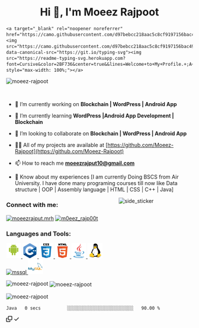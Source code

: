 <h1 align="center">Hi 👋, I'm Moeez Rajpoot</h1>
<p align="center" dir="auto">

    <a target="_blank" rel="noopener noreferrer" href="https://camo.githubusercontent.com/d97bebcc218aac5c8cf9197156bac4954011c4e14a367db24df4930d744580b5/68747470733a2f2f726561646d652d747970696e672d7376672e6865726f6b756170702e636f6d3f636f6c6f723d4532324645342677696474683d333830266865696768743d3435266c696e65733d492b616d2b426c6f636b2d436861696e2b456e74687573696173743b456d706f776572696e672b4f74686572733b4e6963652b546f2b4d6565742b596f752b2e2e2e2663656e7465723d74727565"><img src="https://camo.githubusercontent.com/d97bebcc218aac5c8cf9197156bac4954011c4e14a367db24df4930d744580b5/68747470733a2f2f726561646d652d747970696e672d7376672e6865726f6b756170702e636f6d3f636f6c6f723d4532324645342677696474683d333830266865696768743d3435266c696e65733d492b616d2b426c6f636b2d436861696e2b456e74687573696173743b456d706f776572696e672b4f74686572733b4e6963652b546f2b4d6565742b596f752b2e2e2e2663656e7465723d74727565" data-canonical-src="https://git.io/typing-svg"><img src="https://readme-typing-svg.herokuapp.com?font=Cursive&color=2BF736&center=true&&lines=Welcome+to+My+Profile.+;A+Passionate+Blockchain+Developer+and+a+Cyber+Security+Enthusiast." style="max-width: 100%;"></a>
</p>
<!-- <a href="https://git.io/typing-svg"><img src="https://readme-typing-svg.herokuapp.com?font=Cursive&color=2BF736&center=true&&lines=Welcome+to+My+Profile.+;A+Passionate+Blockchain+Developer+and+a+Cyber+Security+Enthusiast." alt="Typing SVG" /></a> -->
<p align="left"> <img src="https://komarev.com/ghpvc/?username=moeez-rajpoot&label=Profile%20views&color=0e75b6&style=flat" alt="moeez-rajpoot" /> </p>

<p align="left"> <a href="https://twitter.com/" target="blank"><img src="https://img.shields.io/twitter/follow/?logo=twitter&style=for-the-badge" alt="" /></a> </p>

- 🔭 I’m currently working on **Blockchain | WordPress | Android App**

- 🌱 I’m currently learning **WordPress |Android App Development | Blockchain**

- 👯 I’m looking to collaborate on **Blockchain | WordPress | Android App**

- 👨‍💻 All of my projects are available at [https://github.com/Moeez-Rajpoot](https://github.com/Moeez-Rajpoot)

- 📫 How to reach me **moeezrajput10@gmail.com**

- 📄 Know about my experiences [I am currently Doing BSCS from Air University. I have done many programing courses till now like Data structure | OOP | Assembly language | HTML | CSS | C++ | Java]

<img align="right" width="200px" height="200px" alt="side_sticker" src="https://camo.githubusercontent.com/ffbf71edb9eb65671926a8cc42a5a740bf5b799a9b93699a3a0de76e1793a80b/68747470733a2f2f6d656469612e67697068792e636f6d2f6d656469612f54456e586b637348725034596564436868412f67697068792e676966" data-canonical-src="https://media.giphy.com/media/TEnXkcsHrP4YedChhA/giphy.gif" style="max-width: 100%;">
<h3 align="left">Connect with me:</h3>
<p align="left">
<a href="https://fb.com/moeezrajput.mrh" target="blank"><img align="center" src="https://raw.githubusercontent.com/rahuldkjain/github-profile-readme-generator/master/src/images/icons/Social/facebook.svg" alt="moeezrajput.mrh" height="30" width="40" /></a>
<a href="https://instagram.com/m0eez_rajp00t" target="blank"><img align="center" src="https://raw.githubusercontent.com/rahuldkjain/github-profile-readme-generator/master/src/images/icons/Social/instagram.svg" alt="m0eez_rajp00t" height="30" width="40" /></a>
</p>
<h3 align="left">Languages and Tools:</h3>
<p align="left"> <a href="https://developer.android.com" target="_blank" rel="noreferrer"> <img src="https://raw.githubusercontent.com/devicons/devicon/master/icons/android/android-original-wordmark.svg" alt="android" width="40" height="40"/> </a> <a href="https://www.w3schools.com/cpp/" target="_blank" rel="noreferrer"> <img src="https://raw.githubusercontent.com/devicons/devicon/master/icons/cplusplus/cplusplus-original.svg" alt="cplusplus" width="40" height="40"/> </a> <a href="https://www.w3schools.com/css/" target="_blank" rel="noreferrer"> <img src="https://raw.githubusercontent.com/devicons/devicon/master/icons/css3/css3-original-wordmark.svg" alt="css3" width="40" height="40"/> </a> <a href="https://www.w3.org/html/" target="_blank" rel="noreferrer"> <img src="https://raw.githubusercontent.com/devicons/devicon/master/icons/html5/html5-original-wordmark.svg" alt="html5" width="40" height="40"/> </a> <a href="https://www.java.com" target="_blank" rel="noreferrer"> <img src="https://raw.githubusercontent.com/devicons/devicon/master/icons/java/java-original.svg" alt="java" width="40" height="40"/> </a> <a href="https://www.linux.org/" target="_blank" rel="noreferrer"> <img src="https://raw.githubusercontent.com/devicons/devicon/master/icons/linux/linux-original.svg" alt="linux" width="40" height="40"/> </a> <a href="https://www.microsoft.com/en-us/sql-server" target="_blank" rel="noreferrer"> <img src="https://www.svgrepo.com/show/303229/microsoft-sql-server-logo.svg" alt="mssql" width="40" height="40"/> </a> <a href="https://www.mysql.com/" target="_blank" rel="noreferrer"> <img src="https://raw.githubusercontent.com/devicons/devicon/master/icons/mysql/mysql-original-wordmark.svg" alt="mysql" width="40" height="40"/> </a> </p>

<p><img align="left" src="https://github-readme-stats.vercel.app/api/top-langs?username=moeez-rajpoot&show_icons=true&locale=en&layout=compact" alt="moeez-rajpoot" /></p>

<p>&nbsp;<img align="center" src="https://github-readme-stats.vercel.app/api?username=moeez-rajpoot&show_icons=true&locale=en" alt="moeez-rajpoot" /></p>

<p><img align="center" src="https://github-readme-streak-stats.herokuapp.com/?user=moeez-rajpoot&" alt="moeez-rajpoot" /></p>

<div class="snippet-clipboard-content notranslate position-relative overflow-auto"><pre lang="text" class="notranslate"><code>Java   0 secs          ░░░░░░░░░░░░░░░░░░░░░░░░░   90.00 %
</code></pre><div class="zeroclipboard-container position-absolute right-0 top-0">
    <clipboard-copy aria-label="Copy" class="ClipboardButton btn js-clipboard-copy m-2 p-0 tooltipped-no-delay" data-copy-feedback="Copied!" data-tooltip-direction="w" value="Java   0 secs          ░░░░░░░░░░░░░░░░░░░░░░░░░   90.00 %" tabindex="0" role="button" style="display: inherit;">
      <svg aria-hidden="true" height="16" viewBox="0 0 16 16" version="1.1" width="16" data-view-component="true" class="octicon octicon-copy js-clipboard-copy-icon m-2">
    <path fill-rule="evenodd" d="M0 6.75C0 5.784.784 5 1.75 5h1.5a.75.75 0 010 1.5h-1.5a.25.25 0 00-.25.25v7.5c0 .138.112.25.25.25h7.5a.25.25 0 00.25-.25v-1.5a.75.75 0 011.5 0v1.5A1.75 1.75 0 019.25 16h-7.5A1.75 1.75 0 010 14.25v-7.5z"></path><path fill-rule="evenodd" d="M5 1.75C5 .784 5.784 0 6.75 0h7.5C15.216 0 16 .784 16 1.75v7.5A1.75 1.75 0 0114.25 11h-7.5A1.75 1.75 0 015 9.25v-7.5zm1.75-.25a.25.25 0 00-.25.25v7.5c0 .138.112.25.25.25h7.5a.25.25 0 00.25-.25v-7.5a.25.25 0 00-.25-.25h-7.5z"></path>
</svg>
      <svg aria-hidden="true" height="16" viewBox="0 0 16 16" version="1.1" width="16" data-view-component="true" class="octicon octicon-check js-clipboard-check-icon color-fg-success d-none m-2">
    <path fill-rule="evenodd" d="M13.78 4.22a.75.75 0 010 1.06l-7.25 7.25a.75.75 0 01-1.06 0L2.22 9.28a.75.75 0 011.06-1.06L6 10.94l6.72-6.72a.75.75 0 011.06 0z"></path>
</svg>
    </clipboard-copy>
  </div></div>
